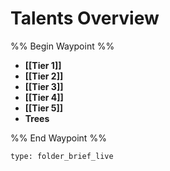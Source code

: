 # Talents Overview

%% Begin Waypoint %%
- **[[Tier 1]]**
- **[[Tier 2]]**
- **[[Tier 3]]**
- **[[Tier 4]]**
- **[[Tier 5]]**
- **Trees**

%% End Waypoint %%

 
```ccard
type: folder_brief_live
```
 
